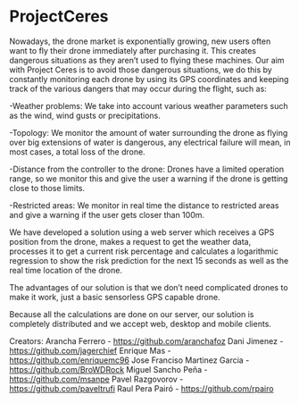 # ProjectCeres

Nowadays, the drone market is exponentially growing, new users often want to fly their drone immediately after purchasing it. This creates dangerous situations as they aren’t used to flying these machines.
Our aim with Project Ceres is to avoid those dangerous situations, we do this by constantly monitoring each drone by using its GPS coordinates and keeping track of the various dangers that may occur during the flight, such as:

  -Weather problems: We take into account various weather parameters such as the wind, wind gusts or precipitations.

  -Topology: We monitor the amount of water surrounding the drone as flying over big extensions of water is dangerous, any electrical failure will mean, in most cases, a total loss of the drone.

  -Distance from the controller to the drone: Drones have a limited operation range, so we monitor this and give the user a warning if the drone is getting close to those limits.

  -Restricted areas: We monitor in real time the distance to restricted areas and give a warning if the user gets closer than 100m.

We have developed a solution using a web server which receives a GPS position from the drone, makes a request to get the weather data, processes it to get a current risk percentage and calculates a logarithmic regression to show the risk prediction for the next 15 seconds as well as the real time location of the drone.

The advantages of our solution is that we don’t need complicated drones to make it work, just a basic sensorless GPS capable drone.

Because all the calculations are done on our server, our solution is completely distributed and we accept web, desktop and mobile clients.

Creators:
Arancha Ferrero - https://github.com/aranchafoz
Dani Jimenez - https://github.com/jagerchief
Enrique Mas - https://github.com/enriquemc96
Jose Franciso Martinez Garcia - https://github.com/BroWDRock
Miguel Sancho Peña - https://github.com/msanpe
Pavel Razgovorov - https://github.com/paveltrufi
Raul Pera Pairó - https://github.com/rpairo
